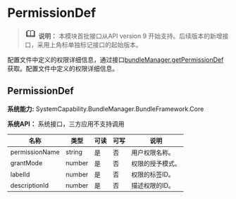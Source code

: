 # PermissionDef
> ![icon-note.gif](public_sys-resources/icon-note.gif) 
> **说明：**
> 本模块首批接口从API version 9 开始支持。后续版本的新增接口，采用上角标单独标记接口的起始版本。

配置文件中定义的权限详细信息，通过接口[bundleManager.getPermissionDef](js-apis-bundleManager.md)获取。配置文件中定义的权限详细信息。

## **PermissionDef**

 **系统能力:** SystemCapability.BundleManager.BundleFramework.Core

 **系统API：**  系统接口，三方应用不支持调用

| 名称           | 类型   | 可读 | 可写 | 说明           |
| -------------- | ------ | ---- | ---- | -------------- |
| permissionName | string | 是   | 否   | 用户权限名称。   |
| grantMode      | number | 是   | 否   | 权限的授予模式。 |
| labelId        | number | 是   | 否   | 权限的标签ID。   |
| descriptionId  | number | 是   | 否   | 描述权限的ID。   |